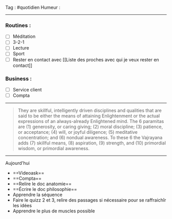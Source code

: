 Tag : #quotidien 
Humeur : 
***

### Routines : 
- [ ] Méditation
- [ ] 3-2-1
- [ ] Lecture
- [ ] Sport
- [ ] Rester en contact avec [[Liste des proches avec qui je veux rester en contact]]

### Business : 
- [ ] Service client 
- [ ] Compta 

***
> They are skillful, intelligently driven disciplines and qualities that are said to be either the means of attaining Enlightenment or the actual expressions of an always-already Enlightened mind. The 6 paramitas are (1) generosity, or caring giving; (2) moral discipline; (3) patience, or acceptance; (4) will, or joyful diligence; (5) meditative concentration; and (6) nondual awareness. To these 6 the Vajrayana adds (7) skillful means, (8) aspiration, (9) strength, and (10) primordial wisdom, or primordial awareness.
***

Aujourd'hui  
- ==Videoask==
- ==Compta==
- ==Relire le doc anatomie==
- ==Écrire le doc philosophie==
- Apprendre la séquence
- Faire le quizz 2 et 3, relire des passages si nécessaire pour se raffraichîr les idées 
- Apprendre le plus de muscles possible 
